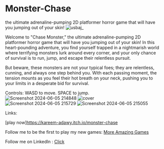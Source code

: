 # Monster-Chase
the ultimate adrenaline-pumping 2D platformer horror game that will have you jumping out of your skin!
![usbaj_](https://github.com/kareem-adawy/Monster-Chase/assets/71979028/4d3b656a-b8ac-4840-97d1-e4d4505827d6)


Welcome to "Chase Monster," the ultimate adrenaline-pumping 2D platformer horror game that will have you jumping out of your skin! In this heart-pounding adventure, you find yourself trapped in a nightmarish world where terrifying monsters lurk around every corner, and your only chance of survival is to run, jump, and escape their relentless pursuit.

But beware, these monsters are not your typical foes; they are relentless, cunning, and always one step behind you. With each passing moment, the tension mounts as you feel their hot breath on your neck, pushing you to your limits in a desperate bid for survival.


Controls:
 WASD to move.
SPACE to jump.
![Screenshot 2024-06-05 214848](https://github.com/kareem-adawy/Monster-Chase/assets/71979028/c62bbf3f-dd37-4b9e-8402-7695b68df6c6)
![cover](https://github.com/kareem-adawy/Monster-Chase/assets/71979028/8d9bf5d2-b4eb-4942-bbdb-8fb6f2d5adfc)
![Screenshot 2024-06-05 215729](https://github.com/kareem-adawy/Monster-Chase/assets/71979028/f3410a5d-2767-4005-852c-6940a78adb14)
![Screenshot 2024-06-05 215055](https://github.com/kareem-adawy/Monster-Chase/assets/71979028/b53f1d5a-a1bb-49e1-a06e-f4fcd86092f6)

Links:

[play now]https://kareem-adawy.itch.io/monster-chase

Follow me to be the first to play my new games: [More Amazing Games ](https://kareem-adawy.itch.io/)

Follow me on LinkedIn : [Click](https://www.linkedin.com/in/kareem-adawy-0144b1235/)



